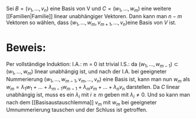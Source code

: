Sei $B = (v_1, ..., v_n)$ eine Basis von V und $C = (w_1, ..., w_m)$ eine weitere [[Familien|Familie]] linear unabhängiger Vektoren. Dann kann man $n-m$ Vektoren so wählen, dass $(w_1, ..., w_m, v_{m+1}, ..., v_n)$eine Basis von $V$ ist.

# Beweis:
Per vollständige Induktion:
	I.A.: m = 0 ist trivial
	I.S.: da $(w_1, ..., w_{m-1}) \subset (w_1, ..., w_m)$ linear unabhängig ist, und nach der I.A. bei geeigneter Nummerierung $(w_1, ..., w_{m-1}, v_m, ..., v_n)$ eine Basis ist, kann man nun $w_m$ als $w_m = \lambda_1 w_1 + ... + \lambda_{m-1} w_{m-1} + \lambda_m v_m + ... + \lambda_n v_n$ darstellen.
	Da $C$ linear unabhängig ist, muss es ein $\lambda_i$ mit $i \ge m$ geben mit $\lambda_i \neq 0$.
	Und so kann man nach dem [[Basisaustauschlemma]] $v_m$ mit $w_m$ bei geeigneter Umnummerierung tauschen und der Schluss ist getroffen.  
